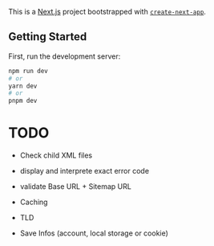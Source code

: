 This is a [Next.js](https://nextjs.org/) project bootstrapped with [`create-next-app`](https://github.com/vercel/next.js/tree/canary/packages/create-next-app).

## Getting Started

First, run the development server:

```bash
npm run dev
# or
yarn dev
# or
pnpm dev
```

# TODO

- Check child XML files
- display and interprete exact error code
- validate Base URL + Sitemap URL
- Caching

- TLD
- Save Infos (account, local storage or cookie)

